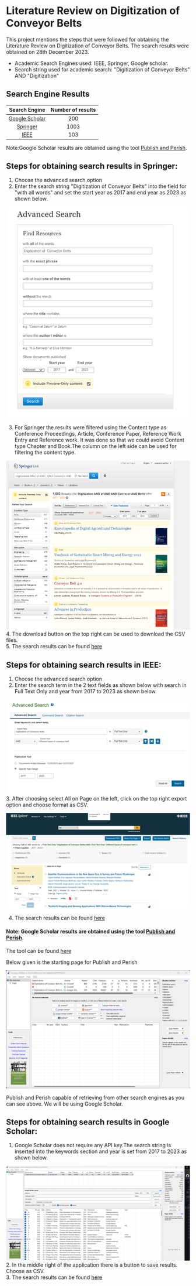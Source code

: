 # Literature Review on Digitization of Conveyor Belts
This project mentions the steps that were followed for obtaining the Literature Review on Digitization of Conveyor Belts.
The search results were obtained on 28th December 2023.
- Academic Search Engines used:  IEEE, Springer, Google scholar.
- Search string used for academic search:  "Digitization of Conveyor Belts" AND "Digitization"

## Search Engine Results

| Search Engine  | Number of results  | 
|:---------:|:---------:|
|  [Google Scholar](#Google-scholar)      | 200     |
| [Springer](#Springer)    | 1003    |
| [IEEE](#IEEE)      | 103     |


Note:Google Scholar results are obtained using the tool [Publish and Perish](#Publish_perish).

<a name="Springer"></a>
## Steps for obtaining search results in Springer:
1. Choose the advanced search option
2. Enter the search string  "Digitization of Conveyor Belts" into the field for "with all words" and set the start year as 2017 and end year as 2023 as shown below. 

![alt text](https://github.com/fadin33/Literature-Review-on-Digitization-of-Conveyor-Belts/blob/main/springer.png)

3. For Springer the results were filtered using the Content type as Conference Proceedings, Article, Conference Paper, Reference Work Entry and Reference work. It was done so that we could avoid Content type Chapter and Book.The column on the left side can be used for filtering the content type.

![alt text](https://github.com/fadin33/Literature-Review-on-Digitization-of-Conveyor-Belts/blob/main/springer_result.png)
4. The download button on the top right can be used to download the CSV files.                                                                            
5. The search results can be found [ here]( https://github.com/fadin33/Literature-Review-on-Digitization-of-Conveyor-Belts/blob/main/Springer_Results.csv)

<a name="IEEE"></a>
## Steps for obtaining search results in IEEE:
1. Choose the advanced search option
2. Enter the search term in the 2 text fields as shown below with search in Full Text Only and year from 2017 to 2023 as shown below.

![alt text](https://github.com/fadin33/Literature-Review-on-Digitization-of-Conveyor-Belts/blob/main/ieee.png)
3. After choosing select All on Page on the left, click on the top right export option and choose format as CSV.

![alt text](https://github.com/fadin33/Literature-Review-on-Digitization-of-Conveyor-Belts/blob/main/ieee_result.png)

4. The search results can be found [ here]( https://github.com/fadin33/Literature-Review-on-Digitization-of-Conveyor-Belts/blob/main/IEEE_Results.csv)

<a name="Publish_perish"></a>
#### Note: Google Scholar results are obtained using the tool [Publish and Perish](#Publish_perish).
The tool can be found [ here](https://harzing.com/resources/publish-or-perish) 

Below given is the starting page for Publish and Perish 

![alt text](https://github.com/fadin33/Literature-Review-on-Digitization-of-Conveyor-Belts/blob/main/PoP_page.png)

Publish and Perish capable of retrieving from other search engines as you can see above. We will be using Google Scholar.



<a name="Google-scholar"></a>
## Steps for obtaining search results in Google Scholar:

1. Google Scholar does not require any API key.The search string is inserted into the keywords section and year is set from 2017 to 2023 as shown below.

![alt text](https://github.com/fadin33/Literature-Review-on-Digitization-of-Conveyor-Belts/blob/main/google_scholar_PaP.png)
2. In the middle right of the application there is a button to save results. Choose as CSV.                                                                   
3. The search results can be found [ here]( https://github.com/fadin33/Literature-Review-on-Digitization-of-Conveyor-Belts/blob/main/Google_Scholar.csv)

